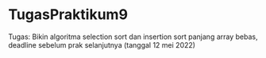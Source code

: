 # TugasPraktikum9
Tugas: Bikin algoritma selection sort dan insertion sort panjang array bebas, deadline sebelum prak selanjutnya (tanggal 12 mei 2022)
